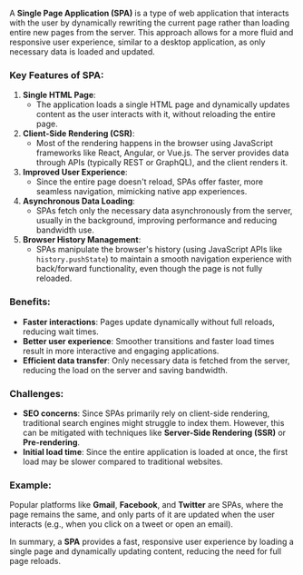 A **Single Page Application (SPA)** is a type of web application that interacts with the user by dynamically rewriting the current page rather than loading entire new pages from the server. This approach allows for a more fluid and responsive user experience, similar to a desktop application, as only necessary data is loaded and updated.

### Key Features of SPA:

1. **Single HTML Page**:
    - The application loads a single HTML page and dynamically updates content as the user interacts with it, without reloading the entire page.
2. **Client-Side Rendering (CSR)**:
    - Most of the rendering happens in the browser using JavaScript frameworks like React, Angular, or Vue.js. The server provides data through APIs (typically REST or GraphQL), and the client renders it.
3. **Improved User Experience**:
    - Since the entire page doesn't reload, SPAs offer faster, more seamless navigation, mimicking native app experiences.
4. **Asynchronous Data Loading**:
    - SPAs fetch only the necessary data asynchronously from the server, usually in the background, improving performance and reducing bandwidth use.
5. **Browser History Management**:
    - SPAs manipulate the browser's history (using JavaScript APIs like `history.pushState`) to maintain a smooth navigation experience with back/forward functionality, even though the page is not fully reloaded.

### Benefits:

- **Faster interactions**: Pages update dynamically without full reloads, reducing wait times.
- **Better user experience**: Smoother transitions and faster load times result in more interactive and engaging applications.
- **Efficient data transfer**: Only necessary data is fetched from the server, reducing the load on the server and saving bandwidth.

### Challenges:

- **SEO concerns**: Since SPAs primarily rely on client-side rendering, traditional search engines might struggle to index them. However, this can be mitigated with techniques like **Server-Side Rendering (SSR)** or **Pre-rendering**.
- **Initial load time**: Since the entire application is loaded at once, the first load may be slower compared to traditional websites.

### Example:

Popular platforms like **Gmail**, **Facebook**, and **Twitter** are SPAs, where the page remains the same, and only parts of it are updated when the user interacts (e.g., when you click on a tweet or open an email).

In summary, a **SPA** provides a fast, responsive user experience by loading a single page and dynamically updating content, reducing the need for full page reloads.